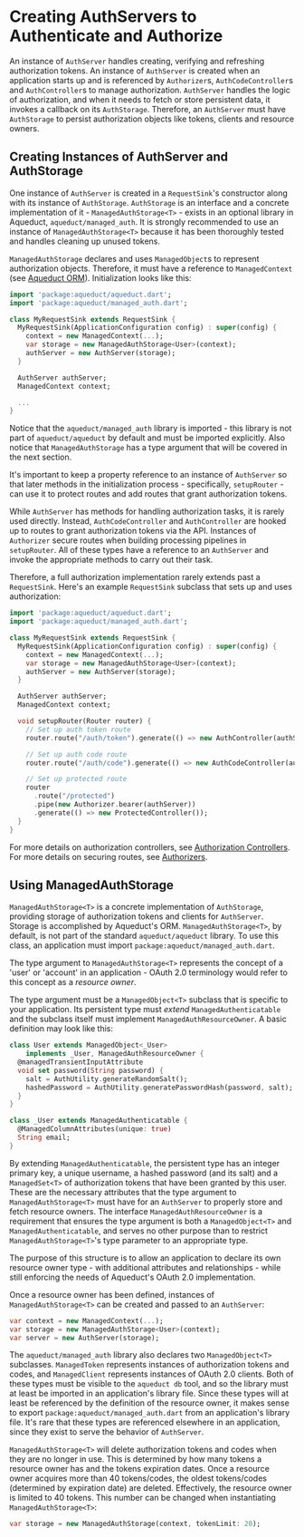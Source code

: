 # Creating AuthServers to Authenticate and Authorize

An instance of `AuthServer` handles creating, verifying and refreshing authorization tokens. An instance of `AuthServer` is created when an application starts up and is referenced by `Authorizer`s, `AuthCodeController`s and `AuthController`s to manage authorization. `AuthServer` handles the logic of authorization, and when it needs to fetch or store persistent data, it invokes a callback on its `AuthStorage`. Therefore, an `AuthServer` must have `AuthStorage` to persist authorization objects like tokens, clients and resource owners.

## Creating Instances of AuthServer and AuthStorage

One instance of `AuthServer` is created in a `RequestSink`'s constructor along with its instance of `AuthStorage`. `AuthStorage` is an interface and a concrete implementation of it - `ManagedAuthStorage<T>` - exists in an optional library in Aqueduct, `aqueduct/managed_auth`. It is strongly recommended to use an instance of `ManagedAuthStorage<T>` because it has been thoroughly tested and handles cleaning up unused tokens.

`ManagedAuthStorage` declares and uses `ManagedObject`s to represent authorization objects. Therefore, it must have a reference to `ManagedContext` (see [Aqueduct ORM](../db/overview.md)). Initialization looks like this:

```dart
import 'package:aqueduct/aqueduct.dart';
import 'package:aqueduct/managed_auth.dart';

class MyRequestSink extends RequestSink {
  MyRequestSink(ApplicationConfiguration config) : super(config) {
    context = new ManagedContext(...);
    var storage = new ManagedAuthStorage<User>(context);
    authServer = new AuthServer(storage);
  }

  AuthServer authServer;
  ManagedContext context;

  ...
}
```

Notice that the `aqueduct/managed_auth` library is imported - this library is not part of `aqueduct/aqueduct` by default and must be imported explicitly. Also notice that `ManagedAuthStorage` has a type argument that will be covered in the next section.

It's important to keep a property reference to an instance of `AuthServer` so that later methods in the initialization process - specifically, `setupRouter` - can use it to protect routes and add routes that grant authorization tokens.

While `AuthServer` has methods for handling authorization tasks, it is rarely used directly. Instead, `AuthCodeController` and `AuthController` are hooked up to routes to grant authorization tokens via the API. Instances of `Authorizer` secure routes when building processing pipelines in `setupRouter`. All of these types have a reference to an `AuthServer` and invoke the appropriate methods to carry out their task.

Therefore, a full authorization implementation rarely extends past a `RequestSink`. Here's an example `RequestSink` subclass that sets up and uses authorization:

```dart
import 'package:aqueduct/aqueduct.dart';
import 'package:aqueduct/managed_auth.dart';

class MyRequestSink extends RequestSink {
  MyRequestSink(ApplicationConfiguration config) : super(config) {
    context = new ManagedContext(...);
    var storage = new ManagedAuthStorage<User>(context);
    authServer = new AuthServer(storage);
  }

  AuthServer authServer;
  ManagedContext context;

  void setupRouter(Router router) {
    // Set up auth token route
    router.route("/auth/token").generate(() => new AuthController(authServer));

    // Set up auth code route
    router.route("/auth/code").generate(() => new AuthCodeController(authServer));

    // Set up protected route
    router
      .route("/protected")
      .pipe(new Authorizer.bearer(authServer))
      .generate(() => new ProtectedController());
  }
}
```

For more details on authorization controllers, see [Authorization Controllers](controllers.md). For more details on securing routes, see [Authorizers](authorizer.md).

## Using ManagedAuthStorage

`ManagedAuthStorage<T>` is a concrete implementation of `AuthStorage`, providing storage of authorization tokens and clients for `AuthServer`. Storage is accomplished by Aqueduct's ORM. `ManagedAuthStorage<T>`, by default, is not part of the standard `aqueduct/aqueduct` library. To use this class, an application must import `package:aqueduct/managed_auth.dart`.

The type argument to `ManagedAuthStorage<T>` represents the concept of a 'user' or 'account' in an application - OAuth 2.0 terminology would refer to this concept as a *resource owner*.

The type argument must be a `ManagedObject<T>` subclass that is specific to your application. Its persistent type must *extend* `ManagedAuthenticatable` and the subclass itself must implement `ManagedAuthResourceOwner`. A basic definition may look like this:

```dart
class User extends ManagedObject<_User>
    implements _User, ManagedAuthResourceOwner {
  @managedTransientInputAttribute
  void set password(String password) {
    salt = AuthUtility.generateRandomSalt();
    hashedPassword = AuthUtility.generatePasswordHash(password, salt);
  }
}

class _User extends ManagedAuthenticatable {
  @ManagedColumnAttributes(unique: true)
  String email;
}
```

By extending `ManagedAuthenticatable`, the persistent type has an integer primary key, a unique username, a hashed password (and its salt) and a `ManagedSet<T>` of authorization tokens that have been granted by this user. These are the necessary attributes that the type argument to `ManagedAuthStorage<T>` must have for an `AuthServer` to properly store and fetch resource owners. The interface `ManagedAuthResourceOwner` is a requirement that ensures the type argument is both a `ManagedObject<T>` and `ManagedAuthenticatable`, and serves no other purpose than to restrict `ManagedAuthStorage<T>`'s type parameter to an appropriate type.

The purpose of this structure is to allow an application to declare its own resource owner type - with additional attributes and relationships - while still enforcing the needs of Aqueduct's OAuth 2.0 implementation.

Once a resource owner has been defined, instances of `ManagedAuthStorage<T>` can be created and passed to an `AuthServer`:

```dart
var context = new ManagedContext(...);
var storage = new ManagedAuthStorage<User>(context);
var server = new AuthServer(storage);
```

The `aqueduct/managed_auth` library also declares two `ManagedObject<T>` subclasses. `ManagedToken` represents instances of authorization tokens and codes, and `ManagedClient` represents instances of OAuth 2.0 clients. Both of these types must be visible to the `aqueduct db` tool, and so the library must at least be imported in an application's library file. Since these types will at least be referenced by the definition of the resource owner, it makes sense to export `package:aqueduct/managed_auth.dart` from an application's library file. It's rare that these types are referenced elsewhere in an application, since they exist to serve the behavior of `AuthServer`.

`ManagedAuthStorage<T>` will delete authorization tokens and codes when they are no longer in use. This is determined by how many tokens a resource owner has and the tokens expiration dates. Once a resource owner acquires more than 40 tokens/codes, the oldest tokens/codes (determined by expiration date) are deleted. Effectively, the resource owner is limited to 40 tokens. This number can be changed when instantiating `ManagedAuthStorage<T>`:

```dart
var storage = new ManagedAuthStorage(context, tokenLimit: 20);
```
